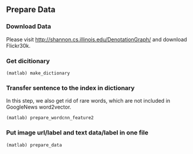 ## Prepare Data

### Download Data
Please visit http://shannon.cs.illinois.edu/DenotationGraph/   and  download Flickr30k.

### Get dicitionary
```
(matlab) make_dictionary
```

### Transfer sentence to the index in dictionary
In this step, we also get rid of rare words, which are not included in GoogleNews word2vector.
```
(matlab) prepare_wordcnn_feature2
```

### Put image url/label and text data/label in one file
```
(matlab) prepare_data
```
